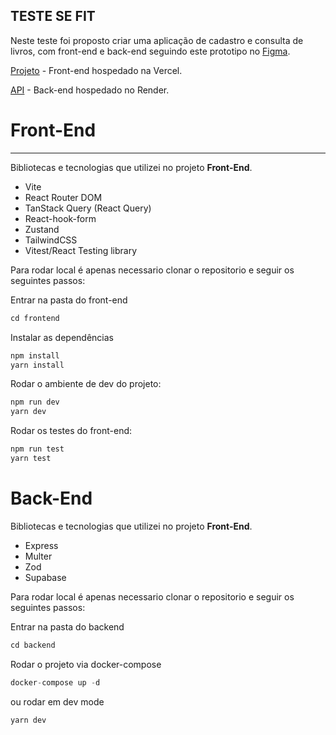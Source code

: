 TESTE SE FIT
---

Neste teste foi proposto criar uma aplicação de cadastro e consulta de livros, com front-end e back-end seguindo este prototipo no [Figma](https://www.figma.com/design/5vCRuFgi19dSYUOmpIYQCt/FIT-SE-Test---Web-full-stack?node-id=0-1&t=F4VWfC4TSeX2wVBf-0).

[Projeto](https://fit-fawn.vercel.app/) - Front-end hospedado na Vercel.

[API](https://fit-qkzp.onrender.com/api/books/?page=1&size=20) - Back-end hospedado no Render.

# Front-End

---

Bibliotecas e tecnologias que utilizei no projeto **Front-End**.

- Vite
- React Router DOM
- TanStack Query (React Query)
- React-hook-form
- Zustand
- TailwindCSS
- Vitest/React Testing library

Para rodar local é apenas necessario clonar o repositorio e seguir os seguintes passos:

Entrar na pasta do front-end

```jsx
cd frontend
```

Instalar as dependências

```jsx
npm install
yarn install
```

Rodar o ambiente de dev do projeto:

```jsx
npm run dev
yarn dev
```

Rodar os testes do front-end:

```jsx
npm run test
yarn test
```

# Back-End

Bibliotecas e tecnologias que utilizei no projeto **Front-End**.

- Express
- Multer
- Zod
- Supabase
   
Para rodar local é apenas necessario clonar o repositorio e seguir os seguintes passos:

Entrar na pasta do backend

```jsx
cd backend
```

Rodar o projeto via docker-compose

```jsx
docker-compose up -d
```

ou rodar em dev mode

```jsx
yarn dev
```
